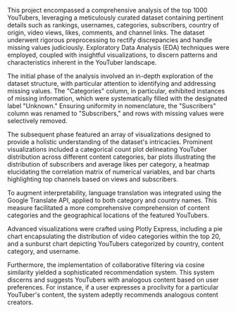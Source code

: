 This project encompassed a comprehensive analysis of the top 1000 YouTubers, leveraging a meticulously curated dataset containing pertinent details such as rankings, usernames, categories, subscribers, country of origin, video views, likes, comments, and channel links. The dataset underwent rigorous preprocessing to rectify discrepancies and handle missing values judiciously. Exploratory Data Analysis (EDA) techniques were employed, coupled with insightful visualizations, to discern patterns and characteristics inherent in the YouTuber landscape.

The initial phase of the analysis involved an in-depth exploration of the dataset structure, with particular attention to identifying and addressing missing values. The "Categories" column, in particular, exhibited instances of missing information, which were systematically filled with the designated label "Unknown." Ensuring uniformity in nomenclature, the "Suscribers" column was renamed to "Subscribers," and rows with missing values were selectively removed.

The subsequent phase featured an array of visualizations designed to provide a holistic understanding of the dataset's intricacies. Prominent visualizations included a categorical count plot delineating YouTuber distribution across different content categories, bar plots illustrating the distribution of subscribers and average likes per category, a heatmap elucidating the correlation matrix of numerical variables, and bar charts highlighting top channels based on views and subscribers.

To augment interpretability, language translation was integrated using the Google Translate API, applied to both category and country names. This measure facilitated a more comprehensive comprehension of content categories and the geographical locations of the featured YouTubers.

Advanced visualizations were crafted using Plotly Express, including a pie chart encapsulating the distribution of video categories within the top 20, and a sunburst chart depicting YouTubers categorized by country, content category, and username.

Furthermore, the implementation of collaborative filtering via cosine similarity yielded a sophisticated recommendation system. This system discerns and suggests YouTubers with analogous content based on user preferences. For instance, if a user expresses a proclivity for a particular YouTuber's content, the system adeptly recommends analogous content creators.
